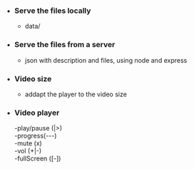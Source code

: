 - ### Serve the files locally
    - data/
- ### Serve the files from a server
    - json with description and files, using node and express
- ### Video size
    - addapt the player to the video size
- ### Video player
    -play/pause (|>)\
    -progress(---)\
    -mute (x)\
    -vol (+|-)\
    -fullScreen ([-])